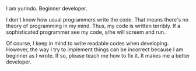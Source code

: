 I am yurindo. Beginner developer.

I don't know how usual programmers write the code. That means there's no theory of programming in my mind. Thus, my code is written terribly. If a sophisticated programmer see my code, s/he will screem and run.. 

Of course, I keep in mind to write readable codes when developing. However, the way I try to implement things can be incorrect because I am beginner as I wrote. If so, please teach me how to fix it. It makes me a better developer. 

<!---
re1Su2u/re1Su2u is a ✨ special ✨ repository because its `README.md` (this file) appears on your GitHub profile.
You can click the Preview link to take a look at your changes.
--->
